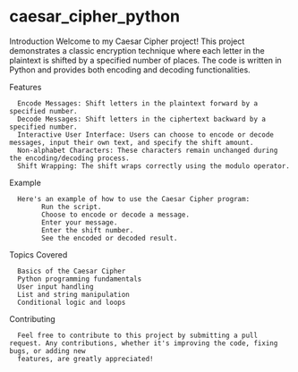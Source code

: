# caesar_cipher_python

Introduction
      Welcome to my Caesar Cipher project! This project demonstrates a classic encryption technique where each letter in the plaintext is shifted by a specified 
      number of places. The code is written in Python and provides both encoding and decoding functionalities.


Features


      Encode Messages: Shift letters in the plaintext forward by a specified number.
      Decode Messages: Shift letters in the ciphertext backward by a specified number.
      Interactive User Interface: Users can choose to encode or decode messages, input their own text, and specify the shift amount.
      Non-alphabet Characters: These characters remain unchanged during the encoding/decoding process.
      Shift Wrapping: The shift wraps correctly using the modulo operator.



Example


      Here's an example of how to use the Caesar Cipher program:
            Run the script.
            Choose to encode or decode a message.
            Enter your message.
            Enter the shift number.
            See the encoded or decoded result.



Topics Covered


      Basics of the Caesar Cipher
      Python programming fundamentals
      User input handling
      List and string manipulation
      Conditional logic and loops


      
Contributing


      Feel free to contribute to this project by submitting a pull request. Any contributions, whether it's improving the code, fixing bugs, or adding new 
      features, are greatly appreciated!
